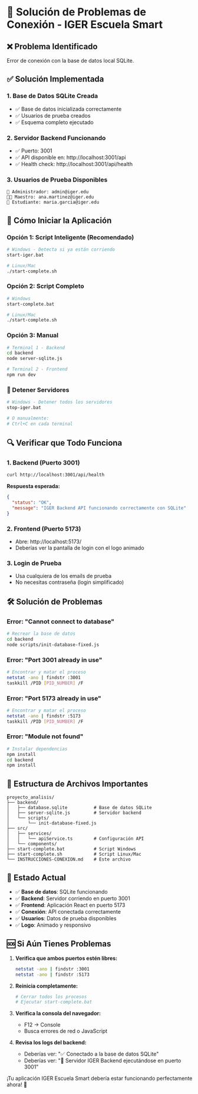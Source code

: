 # 🔧 Solución de Problemas de Conexión - IGER Escuela Smart

## ❌ Problema Identificado
Error de conexión con la base de datos local SQLite.

## ✅ Solución Implementada

### 1. **Base de Datos SQLite Creada**
- ✅ Base de datos inicializada correctamente
- ✅ Usuarios de prueba creados
- ✅ Esquema completo ejecutado

### 2. **Servidor Backend Funcionando**
- ✅ Puerto: 3001
- ✅ API disponible en: http://localhost:3001/api
- ✅ Health check: http://localhost:3001/api/health

### 3. **Usuarios de Prueba Disponibles**
```
👤 Administrador: admin@iger.edu
👩‍🏫 Maestro: ana.martinez@iger.edu  
👧 Estudiante: maria.garcia@iger.edu
```

## 🚀 Cómo Iniciar la Aplicación

### **Opción 1: Script Inteligente (Recomendado)**
```bash
# Windows - Detecta si ya están corriendo
start-iger.bat

# Linux/Mac
./start-complete.sh
```

### **Opción 2: Script Completo**
```bash
# Windows
start-complete.bat

# Linux/Mac
./start-complete.sh
```

### **Opción 3: Manual**
```bash
# Terminal 1 - Backend
cd backend
node server-sqlite.js

# Terminal 2 - Frontend  
npm run dev
```

### **🛑 Detener Servidores**
```bash
# Windows - Detener todos los servidores
stop-iger.bat

# O manualmente:
# Ctrl+C en cada terminal
```

## 🔍 Verificar que Todo Funciona

### 1. **Backend (Puerto 3001)**
```bash
curl http://localhost:3001/api/health
```
**Respuesta esperada:**
```json
{
  "status": "OK",
  "message": "IGER Backend API funcionando correctamente con SQLite"
}
```

### 2. **Frontend (Puerto 5173)**
- Abre: http://localhost:5173/
- Deberías ver la pantalla de login con el logo animado

### 3. **Login de Prueba**
- Usa cualquiera de los emails de prueba
- No necesitas contraseña (login simplificado)

## 🛠️ Solución de Problemas

### **Error: "Cannot connect to database"**
```bash
# Recrear la base de datos
cd backend
node scripts/init-database-fixed.js
```

### **Error: "Port 3001 already in use"**
```bash
# Encontrar y matar el proceso
netstat -ano | findstr :3001
taskkill /PID [PID_NUMBER] /F
```

### **Error: "Port 5173 already in use"**
```bash
# Encontrar y matar el proceso
netstat -ano | findstr :5173
taskkill /PID [PID_NUMBER] /F
```

### **Error: "Module not found"**
```bash
# Instalar dependencias
npm install
cd backend
npm install
```

## 📁 Estructura de Archivos Importantes

```
proyecto_analisis/
├── backend/
│   ├── database.sqlite          # Base de datos SQLite
│   ├── server-sqlite.js         # Servidor backend
│   └── scripts/
│       └── init-database-fixed.js
├── src/
│   ├── services/
│   │   └── apiService.ts        # Configuración API
│   └── components/
├── start-complete.bat           # Script Windows
├── start-complete.sh            # Script Linux/Mac
└── INSTRUCCIONES-CONEXION.md    # Este archivo
```

## 🎯 Estado Actual

- ✅ **Base de datos**: SQLite funcionando
- ✅ **Backend**: Servidor corriendo en puerto 3001
- ✅ **Frontend**: Aplicación React en puerto 5173
- ✅ **Conexión**: API conectada correctamente
- ✅ **Usuarios**: Datos de prueba disponibles
- ✅ **Logo**: Animado y responsivo

## 🆘 Si Aún Tienes Problemas

1. **Verifica que ambos puertos estén libres:**
   ```bash
   netstat -ano | findstr :3001
   netstat -ano | findstr :5173
   ```

2. **Reinicia completamente:**
   ```bash
   # Cerrar todos los procesos
   # Ejecutar start-complete.bat
   ```

3. **Verifica la consola del navegador:**
   - F12 → Console
   - Busca errores de red o JavaScript

4. **Revisa los logs del backend:**
   - Deberías ver: "✅ Conectado a la base de datos SQLite"
   - Deberías ver: "🚀 Servidor IGER Backend ejecutándose en puerto 3001"

¡Tu aplicación IGER Escuela Smart debería estar funcionando perfectamente ahora! 🎉

